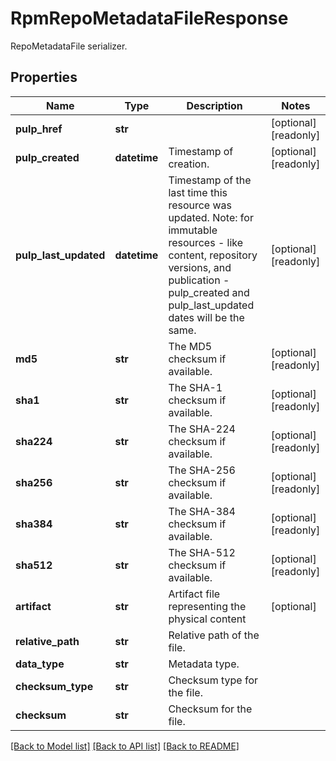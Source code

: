 # RpmRepoMetadataFileResponse

RepoMetadataFile serializer.
## Properties
Name | Type | Description | Notes
------------ | ------------- | ------------- | -------------
**pulp_href** | **str** |  | [optional] [readonly] 
**pulp_created** | **datetime** | Timestamp of creation. | [optional] [readonly] 
**pulp_last_updated** | **datetime** | Timestamp of the last time this resource was updated. Note: for immutable resources - like content, repository versions, and publication - pulp_created and pulp_last_updated dates will be the same. | [optional] [readonly] 
**md5** | **str** | The MD5 checksum if available. | [optional] [readonly] 
**sha1** | **str** | The SHA-1 checksum if available. | [optional] [readonly] 
**sha224** | **str** | The SHA-224 checksum if available. | [optional] [readonly] 
**sha256** | **str** | The SHA-256 checksum if available. | [optional] [readonly] 
**sha384** | **str** | The SHA-384 checksum if available. | [optional] [readonly] 
**sha512** | **str** | The SHA-512 checksum if available. | [optional] [readonly] 
**artifact** | **str** | Artifact file representing the physical content | [optional] 
**relative_path** | **str** | Relative path of the file. | 
**data_type** | **str** | Metadata type. | 
**checksum_type** | **str** | Checksum type for the file. | 
**checksum** | **str** | Checksum for the file. | 

[[Back to Model list]](../README.md#documentation-for-models) [[Back to API list]](../README.md#documentation-for-api-endpoints) [[Back to README]](../README.md)



